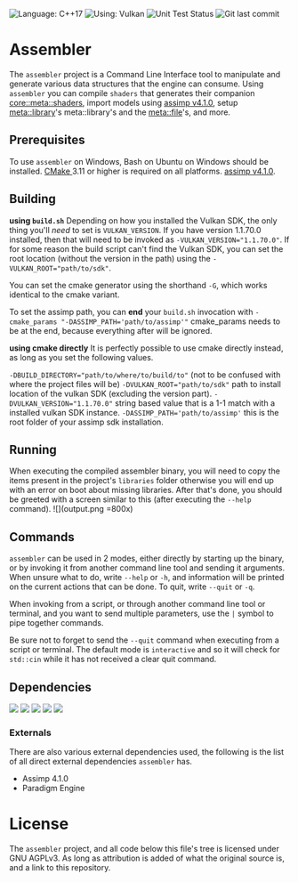 ﻿![Language: C++17](https://img.shields.io/badge/language-c%2B%2B17-blue.svg?longCache=true&style=for-the-badge) ![Using: Vulkan](https://img.shields.io/badge/using-vulkan%201.1-red.svg?longCache=true&style=for-the-badge) ![Unit Test Status](https://img.shields.io/badge/status-passed%20all%20tests-green.svg?longCache=true&style=for-the-badge)  ![Git last commit](https://img.shields.io/github/last-commit/JessyDL/assembler.svg?style=for-the-badge)
# Assembler
The `assembler` project is a Command Line Interface tool to manipulate and generate various data structures that the engine can consume. Using `assembler` you can compile `shaders` that generates their companion [core::meta::shaders](https://jessydl.github.io/paradigm/classcore_1_1meta_1_1shader.html), import models using  [assimp v4.1.0](https://github.com/assimp/assimp/releases/tag/v4.1.0/), setup [meta::library](https://jessydl.github.io/paradigm/classmeta_1_1library.html)'s meta::library's and the [meta::file](https://jessydl.github.io/paradigm/classmeta_1_1file.html)'s, and more. 



## Prerequisites
To use `assembler` on Windows, Bash on Ubuntu on Windows should be installed.
[CMake ]( http://cmake.org/) 3.11 or higher is required on all platforms.
[assimp v4.1.0](https://github.com/assimp/assimp/releases/tag/v4.1.0/).
## Building

**using `build.sh`**
Depending on how you installed the Vulkan SDK, the only thing you'll *need* to set is `VULKAN_VERSION`. If you have version 1.1.70.0 installed, then that will need to be invoked as `-VULKAN_VERSION="1.1.70.0"`. If for some reason the build script can't find the Vulkan SDK, you can set the root location (without the version in the path) using the `-VULKAN_ROOT="path/to/sdk"`.

You can set the cmake generator using the shorthand `-G`, which works identical to the cmake variant.

To set the assimp path, you can **end** your `build.sh` invocation with `-cmake_params "-DASSIMP_PATH='path/to/assimp'"`
cmake_params needs to be at the end, because everything after will be ignored.

**using cmake directly**
It is perfectly possible to use cmake directly instead, as long as you set the following values.

`-DBUILD_DIRECTORY="path/to/where/to/build/to"` (not to be confused with where the project files will be)
`-DVULKAN_ROOT="path/to/sdk"` path to install location of the vulkan SDK (excluding the version part).
`-DVULKAN_VERSION="1.1.70.0"` string based value that is a 1-1 match with a installed vulkan SDK instance.
`-DASSIMP_PATH='path/to/assimp'` this is the root folder of your assimp sdk installation.

## Running
When executing the compiled assembler binary, you will need to copy the items present in the project's `libraries` folder otherwise you will end up with an error on boot about missing libraries. After that's done, you should be greeted with a screen similar to this (after executing the `--help` command).
![](output.png =800x)
## Commands
`assembler` can be used in 2 modes, either directly by starting up the binary, or by invoking it from another command line tool and sending it arguments. When unsure what to do, write `--help` or `-h`, and information will be printed on the current actions that can be done. To quit, write `--quit` or `-q`.

When invoking from a script, or through another command line tool or terminal, and you want to send multiple parameters, use the ` | ` symbol to pipe together commands.

Be sure not to forget to send the `--quit` command when executing from a script or terminal. The default mode is `interactive` and so it will check for `std::cin` while it has not received a clear quit command.
## Dependencies
![](https://img.shields.io/badge/core-passed%20all%20tests-green.svg?longCache=true&style=flat-square) ![](https://img.shields.io/badge/common-passed%20all%20tests-green.svg?longCache=true&style=flat-square) ![](https://img.shields.io/badge/format-passed%20all%20tests-green.svg?longCache=true&style=flat-square) ![](https://img.shields.io/badge/utility-passed%20all%20tests-green.svg?longCache=true&style=flat-square) ![](https://img.shields.io/badge/meta-passed%20all%20tests-green.svg?longCache=true&style=flat-square)
### Externals
There are also various external dependencies used, the following is the list of all direct external dependencies `assembler` has.
- Assimp 4.1.0
- Paradigm Engine

# License
The `assembler` project, and all code below this file's tree is licensed under GNU AGPLv3. As long as attribution is added of what the original source is, and a link to this repository.
